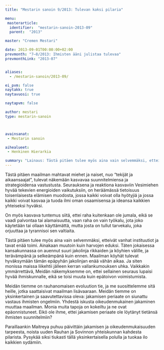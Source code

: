 ```yaml
---
title: "Mestarin sanoin 9/2013: Tulevan kaksi pilaria"

menu:
 masterarticle:
  identifier:  "mestarin-sanoin-2013-09"
  parent:  "2013"

master: "Cremen Mestari"

date: 2013-09-01T00:00:00+02:00
prevmonth: "7–8/2013: Ihmisten ääni julistaa tulevaa"
prevmonthLink: "2013-07"


aliases:
  - /mestarin-sanoin/2013-09/

ei_pvm: false
naytakk: true
naytavuosi: true

naytapvm: false

author: mestari
type: mestarin-sanoin



avainsanat:
 - Mestarin sanoin

aihealueet:
 - Henkinen Hierarkia

summary: "Lainaus: Tästä pitäen tulee myös aina vain selvemmäksi, etteivät vanhat instituutiot ja tavat enää toimi. Ainakaan muutoin kuin harvojen eduksi. Täten jokaisessa kansakunnassa on auennut suuri jakolinja rikkaiden ja köyhien välille, ja terävämpänä ja selkeämpänä kuin ennen."
---
```

<p>Tästä pitäen maailman mahtavat miehet ja naiset, nuo “tekijät ja aikaansaajat”, tulevat näkemään kasvavaa suunnitelmiensa ja strategioidensa vastustusta. Seurauksena ja reaktiona kasvaviin Vesimiehen hyvää tekevien energioiden vaikutuksiin, on heräämässä tietoisuus toisenlaisesta elämisen muodosta, jossa kaikki voivat olla hyötyjiä ja jossa kaikki voivat kasvaa ja tuoda ilmi oman osaamisensa ja ideansa kaikkien yhteiseksi hyväksi.</p>
<p>On myös kasvava tuntemus siitä, ettei raha kuitenkaan ole jumala, eikä se vaadi palvontaa tai alamaisuutta, vaan raha on vain työkalu, jota joko käytetään tai ollaan käyttämättä, mutta josta on tullut tarvekalu, joka orjuuttaa ja tyrannisoi sen valtiaita.</p>
<p>Tästä pitäen tulee myös aina vain selvemmäksi, etteivät vanhat instituutiot ja tavat enää toimi. Ainakaan muutoin kuin harvojen eduksi. Täten jokaisessa kansakunnassa on auennut suuri jakolinja rikkaiden ja köyhien välille, ja terävämpänä ja selkeämpänä kuin ennen. Maailman köyhät tulevat hyväksymään tämän epäpyhän jakolinjan enää vähän aikaa. Ja siten monissa maissa liikehtii jälleen kerran vallankumouksen uhka. Vaikkakin ymmärrettävä, Meidän näkemyksemme on, ettei sellainen seuraus lupaisi hyvää ihmiskunnalle, eikä se toisi muuta kuin epätoivon voimistumista.</p>
<p>Meidän tiemme on rauhanomaisen evoluution tie, ja me suosittelemme sitä heille, jotka saattaisivat maailman lisävaaraan. Meidän tiemme on yksinkertainen ja saavutettavissa oleva: jakamisen periaate on siunattu vastaus ihmisten ongelmiin. Yhdestä iskusta oikeudenmukainen jakaminen muuttaa maailman. Monia muita tapoja on kokeiltu ja ne ovat epäonnistuneet. Eikö ole ihme, ettei jakamisen periaate ole löytänyt tietänsä ihmisten suunnitelmiin?</p>
<p>Paraillaankin Maitreya puhuu päivittäin jakamisen ja oikeudenmukaisuuden tarpeesta, noista uuden Rauhan ja Sovinnon yhteiskunnan kahdesta pilarista. Pysykää siksi tiukasti tällä yksinkertaisella polulla ja tuokaa ilo kaikkien sydämiin.</p>